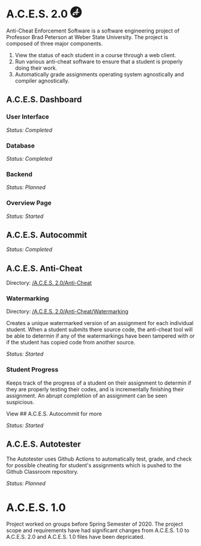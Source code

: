 # A.C.E.S. 2.0 <img src="Logo.png" height="30"/>
Anti-Cheat Enforcement Software is a software engineering project of Professor Brad Peterson at Weber State University. The project is composed of three major components.
 1. View the status of each student in a course through a web client.
 2. Run various anti-cheat software to ensure that a student is properly doing their work.
 3. Automatically grade assignments operating system agnostically and compiler agnostically.
## A.C.E.S. Dashboard
### User Interface

*Status: Completed*
### Database

*Status: Completed*
### Backend

*Status: Planned*
### Overview Page

*Status: Started*
## A.C.E.S. Autocommit

*Status: Completed*

## A.C.E.S. Anti-Cheat
Directory: [/A.C.E.S. 2.0/Anti-Cheat](/A.C.E.S.%202.0/Anti-Cheat)
### Watermarking
Directory: [/A.C.E.S. 2.0/Anti-Cheat/Watermarking]()

Creates a unique watermarked version of an assignment for each individual student. When a student submits there source code, the anti-cheat tool will be able to determin if any of the watermarkings have been tampered with or if the student has copied code from another source.

*Status: Started*

### Student Progress
Keeps track of the progress of a student on their assignment to determin if they are properly testing their codes, and is incrementally finishing their assignment. An abrupt completion of an assignment can be seen suspicious.

View ## A.C.E.S. Autocommit for more

*Status: Started*

## A.C.E.S. Autotester
The Autotester uses Github Actions to automatically test, grade, and check for possible cheating for student's assignments which is pushed to the Github Classroom repository.

*Status: Planned*
# A.C.E.S. 1.0
Project worked on groups before Spring Semester of 2020. The project scope and requirements have had significant changes from A.C.E.S. 1.0 to A.C.E.S. 2.0 and A.C.E.S. 1.0 files have been depricated.
